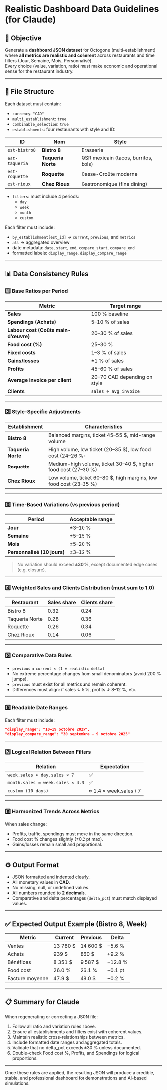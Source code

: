 
# Realistic Dashboard Data Guidelines (for Claude)

## 🧭 Objective
Generate a **dashboard JSON dataset** for Octogone (multi-establishment) where **all metrics are realistic and coherent** across restaurants and time filters (Jour, Semaine, Mois, Personnalisé).  
Every choice (value, variation, ratio) must make economic and operational sense for the restaurant industry.

---

## 🧱 File Structure
Each dataset must contain:

- `currency`: `"CAD"`
- `multi_establishment`: `true`
- `combinable_selection`: `true`
- `establishments`: four restaurants with style and ID:

| ID | Nom | Style |
|----|-----|--------|
| `est-bistro8` | **Bistro 8** | Brasserie |
| `est-taqueria` | **Taqueria Norte** | QSR mexicain (tacos, burritos, bols) |
| `est-roquette` | **Roquette** | Casse-Croûte moderne |
| `est-rioux` | **Chez Rioux** | Gastronomique (fine dining) |

- `filters`: must include 4 periods:
  - `day`  
  - `week`  
  - `month`  
  - `custom`  

Each filter must include:
- `by_establishment[est_id]` → `current`, `previous`, and `metrics`
- `all` → aggregated overview
- date metadata: `date`, `start`, `end`, `compare_start`, `compare_end`
- formatted labels: `display_range`, `display_compare_range`

---

## 📊 Data Consistency Rules

### 1️⃣ Base Ratios per Period
| Metric | Target range |
|--------|---------------|
| **Sales** | 100 % baseline |
| **Spendings (Achats)** | 5–10 % of sales |
| **Labour cost (Coûts main-d’œuvre)** | 20–30 % of sales |
| **Food cost (%)** | 25–30 % |
| **Fixed costs** | 1–3 % of sales |
| **Gains/losses** | ±1 % of sales |
| **Profits** | 45–60 % of sales |
| **Average invoice per client** | 20–70 CAD depending on style |
| **Clients** | `sales ÷ avg_invoice` |

---

### 2️⃣ Style-Specific Adjustments
| Establishment | Characteristics |
|----------------|----------------|
| **Bistro 8** | Balanced margins, ticket 45–55 $, mid-range volume |
| **Taqueria Norte** | High volume, low ticket (20–35 $), low food cost (24–26 %) |
| **Roquette** | Medium-high volume, ticket 30–40 $, higher food cost (27–30 %) |
| **Chez Rioux** | Low volume, ticket 60–80 $, high margins, low food cost (23–25 %) |

---

### 3️⃣ Time-Based Variations (vs previous period)
| Period | Acceptable range |
|----------|------------------|
| **Jour** | ±3–10 % |
| **Semaine** | ±5–15 % |
| **Mois** | ±5–20 % |
| **Personnalisé (10 jours)** | ±3–12 % |

> No variation should exceed **±30 %**, except documented edge cases (e.g. closure).

---

### 4️⃣ Weighted Sales and Clients Distribution (must sum to 1.0)
| Restaurant | Sales share | Clients share |
|-------------|--------------|----------------|
| Bistro 8 | 0.32 | 0.24 |
| Taqueria Norte | 0.28 | 0.36 |
| Roquette | 0.26 | 0.34 |
| Chez Rioux | 0.14 | 0.06 |

---

### 5️⃣ Comparative Data Rules
- `previous` ≈ `current × (1 ± realistic delta)`  
- No extreme percentage changes from small denominators (avoid 200 % jumps).  
- `previous` must exist for all metrics and remain coherent.  
- Differences must align: if sales ↓ 5 %, profits ↓ 8–12 %, etc.

---

### 6️⃣ Readable Date Ranges
Each filter must include:
```json
"display_range": "10–19 octobre 2025",
"display_compare_range": "30 septembre – 9 octobre 2025"
```

---

### 7️⃣ Logical Relation Between Filters
| Relation | Expectation |
|-----------|--------------|
| `week.sales ≈ day.sales × 7` | ✅ |
| `month.sales ≈ week.sales × 4.3` | ✅ |
| `custom (10 days)` | ≈ 1.4 × week.sales / 7 |

---

### 8️⃣ Harmonized Trends Across Metrics
When sales change:
- Profits, traffic, spendings must move in the same direction.
- Food cost % changes slightly (±0.2 pt max).
- Gains/losses remain small and proportional.

---

## ⚙️ Output Format
- JSON formatted and indented clearly.  
- All monetary values in **CAD**.  
- No missing, null, or undefined values.  
- All numbers rounded to **2 decimals**.  
- Comparative and delta percentages (`delta_pct`) must match displayed values.

---

## ✅ Expected Output Example (Bistro 8, Week)
| Metric | Current | Previous | Delta |
|---------|----------|-----------|--------|
| Ventes | 13 780 $ | 14 600 $ | −5.6 % |
| Achats | 939 $ | 860 $ | +9.2 % |
| Bénéfices | 8 351 $ | 9 587 $ | −12.8 % |
| Food cost | 26.0 % | 26.1 % | −0.1 pt |
| Facture moyenne | 47.9 $ | 48.0 $ | −0.2 % |

---

## 📋 Summary for Claude
When regenerating or correcting a JSON file:
1. Follow all ratio and variation rules above.
2. Ensure all establishments and filters exist with coherent values.
3. Maintain realistic cross-relationships between metrics.
4. Include formatted date ranges and aggregated totals.
5. Validate that no delta_pct exceeds ±30 % unless documented.
6. Double-check Food cost %, Profits, and Spendings for logical proportions.

---

Once these rules are applied, the resulting JSON will produce a credible, stable, and professional dashboard for demonstrations and AI-based simulations.
